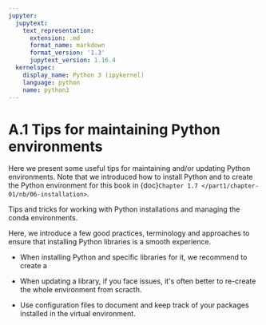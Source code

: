 ```yaml
---
jupyter:
  jupytext:
    text_representation:
      extension: .md
      format_name: markdown
      format_version: '1.3'
      jupytext_version: 1.16.4
  kernelspec:
    display_name: Python 3 (ipykernel)
    language: python
    name: python3
---
```


# A.1 Tips for maintaining Python environments 


Here we present some useful tips for maintaining and/or updating Python environments. Note that we introduced how to install Python and to create the Python environment for this book in {doc}`Chapter 1.7 </part1/chapter-01/nb/06-installation>`.

Tips and tricks for working with Python installations and managing the conda environments. 

Here, we introduce a few good practices, terminology and approaches to ensure that installing Python libraries is a smooth experience.

- When installing Python and specific libraries for it, we recommend to create a  

- When updating a library, if you face issues, it's often better to re-create the whole environment from scracth. 

- Use configuration files to document and keep track of your packages installed in the virtual environment.


```python

```
